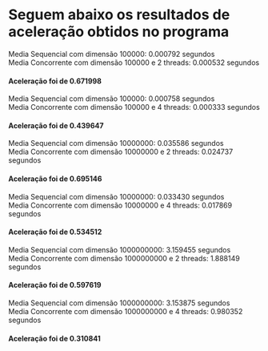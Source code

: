 # Seguem abaixo os resultados de aceleração obtidos no programa


Media Sequencial com dimensão 100000: 0.000792 segundos<br>
Media Concorrente com dimensão 100000 e 2 threads: 0.000532 segundos<br>
<h4><b>Aceleração foi de 0.671998</b></h4>

Media Sequencial com dimensão 100000: 0.000758 segundos<br>
Media Concorrente com dimensão 100000 e 4 threads: 0.000333 segundos<br>
<h4><b>Aceleração foi de 0.439647</b></h4>

Media Sequencial com dimensão 10000000: 0.035586 segundos<br>
Media Concorrente com dimensão 10000000 e 2 threads: 0.024737 segundos<br>
<h4><b>Aceleração foi de 0.695146</b></h4>

Media Sequencial com dimensão 10000000: 0.033430 segundos<br>
Media Concorrente com dimensão 10000000 e 4 threads: 0.017869 segundos<br>
<h4><b>Aceleração foi de 0.534512</b></h4>

Media Sequencial com dimensão 1000000000: 3.159455 segundos<br>
Media Concorrente com dimensão 1000000000 e 2 threads: 1.888149 segundos<br>
<h4><b>Aceleração foi de 0.597619</b></h4>

Media Sequencial com dimensão 1000000000: 3.153875 segundos<br>
Media Concorrente com dimensão 1000000000 e 4 threads: 0.980352 segundos<br>
<h4><b>Aceleração foi de 0.310841</b></h4>